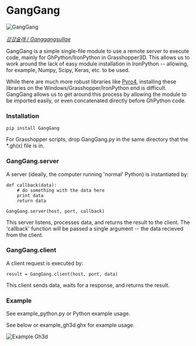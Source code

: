 # GangGang 
![GangGang](https://raw.githubusercontent.com/provolot/GangGang/master/MEDIA/ganggangsullae.jpg)

[*강강술래 / Ganggangsullae*](https://en.wikipedia.org/wiki/Ganggangsullae)


GangGang is a simple single-file module to use a remote server to execute code, mainly for GhPython/IronPython in Grasshopper3D.
This allows us to work around the lack of easy module installation in IronPython -- allowing, for example, Numpy, Scipy, Keras, etc. to be used.

While there are much more robust libraries like [Pyro4](https://github.com/irmen/Pyro4/), installing these libraries on the Windows/Grasshopper/IronPython end is difficult. GangGang allows us to get around this process by allowing the module to be imported easily, or even concatenated directly before GhPython code.

### Installation

```
pip install GangGang
```

For Grasshopper scripts, drop GangGang.py in the same directory that the *.gh(x) file is in.

### GangGang.server

A server (ideally, the computer running 'normal' Python) is instantiated by:
```
def callback(data):
    # do something with the data here
    print data
    return data

GangGang.server(host, port, callback)
```
This server listens, processes data, and returns the result to the client.
The 'callback' function will be passed a single argument -- the data recieved from the client.

### GangGang.client

A client request is executed by:
```
result = GangGang.client(host, port, data)
```
This client sends data, waits for a response, and returns the result.

### Example

See example_python.py or Python example usage.

See below or example_gh3d.ghx for example usage. 

![Example Gh3d](https://raw.githubusercontent.com/provolot/GangGang/master/example_gh3d.png)

